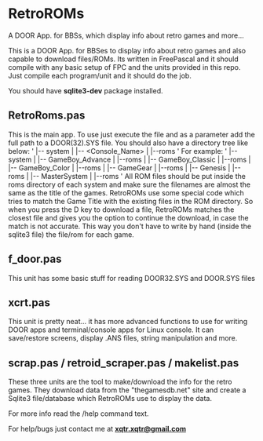 # RetroROMs
A DOOR App. for BBSs, which display info about retro games and more...

This is a DOOR App. for BBSes to display info about retro games and also capable to download files/ROMs. Its written in FreePascal and it should compile with any basic setup of FPC and the units provided in this repo. Just compile each program/unit and it should do the job.

You should have **sqlite3-dev** package installed.

## RetroRoms.pas
This is the main app. To use just execute the file and as a parameter add the full path to a DOOR(32).SYS file. You should also have a directory tree like below:
'
|-- system
|   |-- <Console_Name>
|       |--roms
'
For example:
'
|-- system
|   |-- GameBoy_Advance
|       |--roms
|   |-- GameBoy_Classic
|       |--roms
|   |-- GameBoy_Color
|       |--roms
|   |-- GameGear
|       |--roms
|   |-- Genesis
|       |--roms
|   |-- MasterSystem
|       |--roms
'
All ROM files should be put inside the roms directory of each system and make sure the filenames are almost the same as the title of the games. RetroROMs use some special code which tries to match the Game Title with the existing files in the ROM directory. So when you press the D key to download a file, RetroROMs matches the closest file and gives you the option to continue the download, in case the match is not accurate. This way you don't have to write by hand (inside the sqlite3 file) the file/rom for each game.

## f_door.pas
This unit has some basic stuff for reading DOOR32.SYS and DOOR.SYS files

## xcrt.pas
This unit is pretty neat... it has more advanced functions to use for writing DOOR apps and terminal/console apps for Linux console. It can save/restore screens, display .ANS files, string manipulation and more.

## scrap.pas / retroid_scraper.pas / makelist.pas
These three units are the tool to make/download the info for the retro games. They download data from the "thegamesdb.net" site and create a Sqlite3 file/database which RetroROMs use to display the data.

For more info read the /help command text.

For help/bugs just contact me at **xqtr.xqtr@gmail.com**
